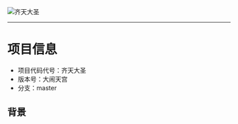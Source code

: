 ![齐天大圣](https://dawsonlee1790.github.io/assets/projects/pushbox/qtds-icon.jpg)

---

# 项目信息

*  项目代码代号：齐天大圣
*  版本号：大闹天宫
*  分支：master

## 背景


